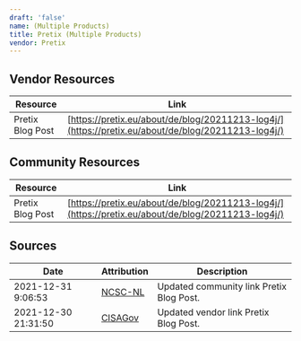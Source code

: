 ```yaml
---
draft: 'false'
name: (Multiple Products)
title: Pretix (Multiple Products)
vendor: Pretix
---
```


## Vendor Resources
| Resource | Link |
| --- | --- |
| Pretix Blog Post | [https://pretix.eu/about/de/blog/20211213-log4j/](https://pretix.eu/about/de/blog/20211213-log4j/) |

## Community Resources
| Resource | Link |
| --- | --- |
| Pretix Blog Post | [https://pretix.eu/about/de/blog/20211213-log4j/](https://pretix.eu/about/de/blog/20211213-log4j/) |


## Sources
| Date | Attribution | Description |
| --- | --- | --- |
| 2021-12-31 9:06:53 | [NCSC-NL](https://github.com/NCSC-NL/log4shell/blob/main/software/README.md) | Updated community link Pretix Blog Post.  |
| 2021-12-30 21:31:50 | [CISAGov](https://raw.githubusercontent.com/cisagov/log4j-affected-db/develop/README.md) | Updated vendor link Pretix Blog Post.  |
